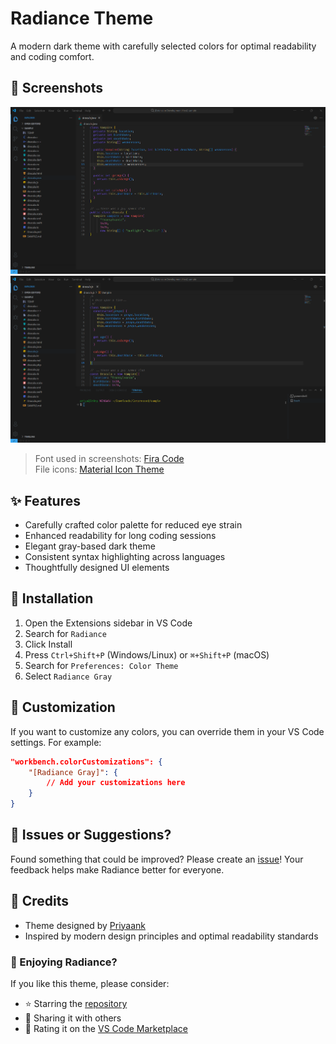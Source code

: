# Radiance Theme

A modern dark theme with carefully selected colors for optimal readability and coding comfort.

## 📸 Screenshots

![](https://raw.githubusercontent.com/PRIYAANK2510/Radiance/refs/heads/main/assets/SS%20(2).png)
![](https://raw.githubusercontent.com/PRIYAANK2510/Radiance/refs/heads/main/assets/SS%20(1).png)

> Font used in screenshots: [Fira Code](https://github.com/tonsky/FiraCode)  
> File icons: [Material Icon Theme](https://marketplace.visualstudio.com/items?itemName=PKief.material-icon-theme)

## ✨ Features

- Carefully crafted color palette for reduced eye strain
- Enhanced readability for long coding sessions
- Elegant gray-based dark theme
- Consistent syntax highlighting across languages
- Thoughtfully designed UI elements

## 🚀 Installation

1. Open the Extensions sidebar in VS Code
2. Search for `Radiance`
3. Click Install
4. Press `Ctrl+Shift+P` (Windows/Linux) or `⌘+Shift+P` (macOS)
5. Search for `Preferences: Color Theme`
6. Select `Radiance Gray`

## 🎨 Customization

If you want to customize any colors, you can override them in your VS Code settings. For example:

```json
"workbench.colorCustomizations": {
    "[Radiance Gray]": {
        // Add your customizations here
    }
}
```

## 🐛 Issues or Suggestions?

Found something that could be improved? Please create an [issue](https://github.com/PRIYAANK2510/Radiance/issues)! Your feedback helps make Radiance better for everyone.

## 📝 Credits

- Theme designed by [Priyaank](https://github.com/PRIYAANK2510)
- Inspired by modern design principles and optimal readability standards


### 🌟 Enjoying Radiance?

If you like this theme, please consider:
- ⭐ Starring the [repository](https://github.com/PRIYAANK2510/Radiance)
- 📢 Sharing it with others
- 💝 Rating it on the [VS Code Marketplace](https://marketplace.visualstudio.com/items?itemName=Priyaank.radiance)
